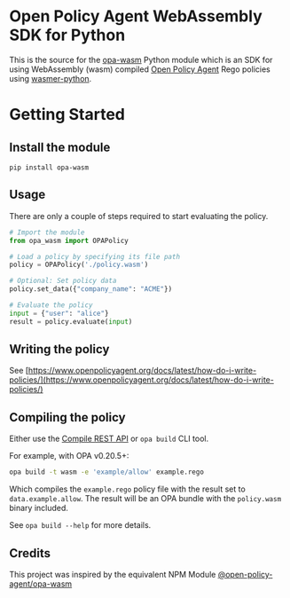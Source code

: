 # Open Policy Agent WebAssembly SDK for Python

This is the source for the
[opa-wasm](https://pypi.org/project/opa-wasm/)
Python module which is an SDK for using WebAssembly (wasm) compiled 
[Open Policy Agent](https://www.openpolicyagent.org/) Rego policies using [wasmer-python](https://github.com/wasmerio/wasmer-python).

# Getting Started
## Install the module

```
pip install opa-wasm
```

## Usage

There are only a couple of steps required to start evaluating the policy.


```python
# Import the module
from opa_wasm import OPAPolicy

# Load a policy by specifying its file path
policy = OPAPolicy('./policy.wasm')

# Optional: Set policy data
policy.set_data({"company_name": "ACME"})

# Evaluate the policy
input = {"user": "alice"}
result = policy.evaluate(input)
```

## Writing the policy

See [https://www.openpolicyagent.org/docs/latest/how-do-i-write-policies/](https://www.openpolicyagent.org/docs/latest/how-do-i-write-policies/)

## Compiling the policy

Either use the [Compile REST API](https://www.openpolicyagent.org/docs/latest/rest-api/#compile-api) or `opa build` CLI tool.

For example, with OPA v0.20.5+:

```bash
opa build -t wasm -e 'example/allow' example.rego
```
Which compiles the `example.rego` policy file with the result set to
`data.example.allow`. The result will be an OPA bundle with the `policy.wasm`
binary included. 

See `opa build --help` for more details.

## Credits

This project was inspired by the equivalent NPM Module [@open-policy-agent/opa-wasm](https://github.com/open-policy-agent/npm-opa-wasm)